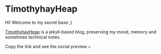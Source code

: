 # TimothyhayHeap

Hi! Welcome to my secret base ;)

[TimothyhayHeap](https://world.tangerinesoda.fun/ "TimothyhayHeap") is a jekyll-based blog, preserving my mood, memory and sometimes technical notes.

Copy the link and see the social preview ~